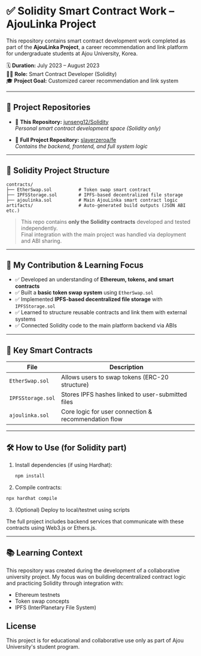 # ✅ Solidity Smart Contract Work – AjouLinka Project

This repository contains smart contract development work completed as part of the **AjouLinka Project**, a career recommendation and link platform for undergraduate students at Ajou University, Korea.

🗓 **Duration:** July 2023 – August 2023  
👨‍💻 **Role:** Smart Contract Developer (Solidity)  
🎓 **Project Goal:** Customized career recommendation and link system

---

## 🔗 Project Repositories

- 🔹 **This Repository:** [junseng12/Solidity](https://github.com/junseng12/Solidity)  
  _Personal smart contract development space (Solidity only)_

- 🔹 **Full Project Repository:** [slayerzeroa/fe](https://github.com/slayerzeroa/fe)  
  _Contains the backend, frontend, and full system logic_

---

## 📁 Solidity Project Structure
```
contracts/
├── EtherSwap.sol          # Token swap smart contract
├── IPFSStorage.sol        # IPFS-based decentralized file storage
├── ajoulinka.sol          # Main AjouLinka smart contract logic
artifacts/                 # Auto-generated build outputs (JSON ABI etc.)
```
> This repo contains **only the Solidity contracts** developed and tested independently.  
> Final integration with the main project was handled via deployment and ABI sharing.

---

## 🎯 My Contribution & Learning Focus

- ✅ Developed an understanding of **Ethereum, tokens, and smart contracts**
- ✅ Built a **basic token swap system** using `EtherSwap.sol`
- ✅ Implemented **IPFS-based decentralized file storage** with `IPFSStorage.sol`
- ✅ Learned to structure reusable contracts and link them with external systems
- ✅ Connected Solidity code to the main platform backend via ABIs

---

## 🧠 Key Smart Contracts

| File               | Description                                     |
|--------------------|-------------------------------------------------|
| `EtherSwap.sol`     | Allows users to swap tokens (ERC-20 structure) |
| `IPFSStorage.sol`   | Stores IPFS hashes linked to user-submitted files |
| `ajoulinka.sol`     | Core logic for user connection & recommendation flow |

---

## 🛠 How to Use (for Solidity part)

1. Install dependencies (if using Hardhat):
   ```bash
   npm install
   ```

2. Compile contracts:
  ```bash
  npx hardhat compile
  ```
3. (Optional) Deploy to local/testnet using scripts

The full project includes backend services that communicate with these contracts using Web3.js or Ethers.js.

---

## 📚 Learning Context
This repository was created during the development of a collaborative university project.
My focus was on building decentralized contract logic and practicing Solidity through integration with:
- Ethereum testnets
- Token swap concepts
- IPFS (InterPlanetary File System)

##  License
This project is for educational and collaborative use only as part of Ajou University's student program.

